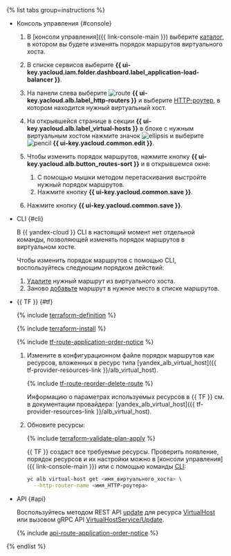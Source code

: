 {% list tabs group=instructions %}

- Консоль управления {#console}

  1. В [консоли управления]({{ link-console-main }}) выберите [каталог](../../../resource-manager/concepts/resources-hierarchy.md#folder), в котором вы будете изменять порядок маршрутов виртуального хоста.
  1. В списке сервисов выберите **{{ ui-key.yacloud.iam.folder.dashboard.label_application-load-balancer }}**.
  1. На панели слева выберите ![route](../../../_assets/console-icons/route.svg) **{{ ui-key.yacloud.alb.label_http-routers }}** и выберите [HTTP-роутер](../../../application-load-balancer/concepts/http-router.md), в котором находится нужный виртуальный хост.
  1. На открывшейся странице в секции **{{ ui-key.yacloud.alb.label_virtual-hosts }}** в блоке с нужным виртуальным хостом нажмите значок ![ellipsis](../../../_assets/console-icons/ellipsis.svg) и выберите ![pencil](../../../_assets/console-icons/pencil.svg) **{{ ui-key.yacloud.common.edit }}**.
  1. Чтобы изменить порядок маршрутов, нажмите кнопку **{{ ui-key.yacloud.alb.button_routes-sort }}** и в открывшемся окне:
  
      1. С помощью мышки методом перетаскивания выстройте нужный порядок маршрутов.
      1. Нажмите кнопку **{{ ui-key.yacloud.common.save }}**.
  1. Нажмите кнопку **{{ ui-key.yacloud.common.save }}**.

- CLI {#cli}

  В {{ yandex-cloud }} CLI в настоящий момент нет отдельной команды, позволяющей изменять порядок маршрутов в виртуальном хосте.
  
  Чтобы изменить порядок маршрутов с помощью CLI, воспользуйтесь следующим порядком действий:
  1. [Удалите](../../../application-load-balancer/operations/manage-routes.md#delete-route) нужный маршрут из виртуального хоста.
  1. Заново [добавьте](../../../application-load-balancer/operations/manage-routes.md#create-route) маршрут в нужное место в списке маршрутов.

- {{ TF }} {#tf}

  {% include [terraform-definition](../../../_tutorials/_tutorials_includes/terraform-definition.md) %}

  {% include [terraform-install](../../terraform-install.md) %}

  {% include [tf-route-application-order-notice](./tf-route-application-order-notice.md) %}

  1. Измените в конфигурационном файле порядок маршрутов как ресурсов, вложенных в ресурс типа [yandex_alb_virtual_host]({{ tf-provider-resources-link }}/alb_virtual_host).

      {% include [tf-route-reorder-delete-route](./tf-route-reorder-delete-route.md) %}

      Информацию о параметрах используемых ресурсов в {{ TF }} см. в документации провайдера: [yandex_alb_virtual_host]({{ tf-provider-resources-link }}/alb_virtual_host).
  1. Обновите ресурсы:

      {% include [terraform-validate-plan-apply](../../../_tutorials/_tutorials_includes/terraform-validate-plan-apply.md) %}
      
      {{ TF }} создаст все требуемые ресурсы. Проверить появление, порядок ресурсов и их настройки можно в [консоли управления]({{ link-console-main }}) или с помощью команды [CLI](../../../cli/index.yaml):

      ```bash
      yc alb virtual-host get <имя_виртуального_хоста> \
        --http-router-name <имя_HTTP-роутера>
      ```

- API {#api}

  Воспользуйтесь методом REST API [update](../../../application-load-balancer/api-ref/VirtualHost/update.md) для ресурса [VirtualHost](../../../application-load-balancer/api-ref/VirtualHost/index.md) или вызовом gRPC API [VirtualHostService/Update](../../../application-load-balancer/api-ref/grpc/VirtualHost/update.md).

  {% include [api-route-application-order-notice](./api-route-application-order-notice.md) %}

{% endlist %}